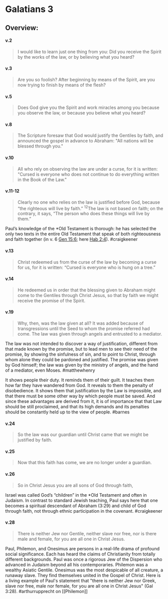 # Galatians 3

## Overview:


#### v.2
>I would like to learn just one thing from you: Did you receive the Spirit by the works of the law, or by believing what you heard?

#### v.3
>Are you so foolish? After beginning by means of the Spirit, are you now trying to finish by means of the flesh?

#### v.5
>Does God give you the Spirit and work miracles among you because you observe the law, or because you believe what you heard?

#### v.8
>The Scripture foresaw that God would justify the Gentiles by faith, and announced the gospel in advance to Abraham: "All nations will be blessed through you."

#### v.10
>All who rely on observing the law are under a curse, for it is written: "Cursed is everyone who does not continue to do everything written in the Book of the Law."

#### v.11-12
>Clearly no one who relies on the law is justified before God, because “the righteous will live by faith.” <sup>12</sup>The law is not based on faith; on the contrary, it says, “The person who does these things will live by them.”

Paul’s knowledge of the \*Old Testament is thorough: he has selected the only two texts in the entire Old Testament that speak of both righteousness and faith together (in v. 6 [Gen 15:6](Genesis15#v.6); here [Hab 2:4](Habakkuk2.md#v.4)).
#craigkeener 

#### v.13
>Christ redeemed us from the curse of the law by becoming a curse for us, for it is written: “Cursed is everyone who is hung on a tree.”

#### v.14
>He redeemed us in order that the blessing given to Abraham might come to the Gentiles through Christ Jesus, so that by faith we might receive the promise of the Spirit.

#### v.19
>Why, then, was the law given at all? It was added because of transgressions until the Seed to whom the promise referred had come. The law was given through angels and entrusted to a mediator.

The law was not intended to discover a way of justification, different from that made known by the promise, but to lead men to see their need of the promise, by showing the sinfulness of sin, and to point to Christ, through whom alone they could be pardoned and justified. The promise was given by God himself; the law was given by the ministry of angels, and the hand of a mediator, even Moses.
#matthewhenry 

It shows people their duty. It reminds them of their guilt. It teaches them how far they have wandered from God. It reveals to them the penalty of disobedience. It shows them that justification by the Law is impossible, and that there must be some other way by which people must be saved. And since these advantages are derived from it, it is of importance that that Law should be still proclaimed, and that its high demands and its penalties should be constantly held up to the view of people.
#barnes 

#### v.24
>So the law was our guardian until Christ came that we might be justified by faith.

#### v.25
>Now that this faith has come, we are no longer under a guardian.

#### v.26
>So in Christ Jesus you are all sons of God through faith,

Israel was called God’s “children” in the \*Old Testament and often in Judaism. In contrast to standard Jewish teaching, Paul says here that one becomes a spiritual descendant of Abraham (3:29) and child of God through faith, not through ethnic participation in the covenant.
#craigkeener 

#### v.28
>There is neither Jew nor Gentile, neither slave nor free, nor is there male and female, for you are all one in Christ Jesus.

Paul, Philemon, and Onesimus are persons in a real-life drama of profound social significance. Each has heard the claims of Christianity from totally different backgrounds. Paul was once a rigorous Jew of the Dispersion who advanced in Judaism beyond all his contemporaries. Philemon was a wealthy Asiatic Gentile. Onesimus was the most despicable of all creature, a runaway slave. They find themselves united in the Gospel of Christ. Here is a living example of Paul's statement that "there is neither Jew nor Greek, slave nor free, male nor female, for you are all one in Christ Jesus" (Gal 3:28).
#arthurrupprecht on [[Philemon]]
